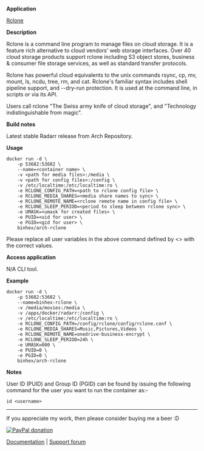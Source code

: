 **Application**

[Rclone](https://rclone.org/)

**Description**

Rclone is a command line program to manage files on cloud storage. It is a feature rich alternative to cloud vendors' web storage interfaces. Over 40 cloud storage products support rclone including S3 object stores, business & consumer file storage services, as well as standard transfer protocols.

Rclone has powerful cloud equivalents to the unix commands rsync, cp, mv, mount, ls, ncdu, tree, rm, and cat. Rclone's familiar syntax includes shell pipeline support, and --dry-run protection. It is used at the command line, in scripts or via its API.

Users call rclone "The Swiss army knife of cloud storage", and "Technology indistinguishable from magic".

**Build notes**

Latest stable Radarr release from Arch Repository.

**Usage**
```
docker run -d \
    -p 53682:53682 \
    --name=<container name> \
    -v <path for media files>:/media \
    -v <path for config files>:/config \
    -v /etc/localtime:/etc/localtime:ro \
    -e RCLONE_CONFIG_PATH=<path to rclone config file> \
    -e RCLONE_MEDIA_SHARES=<media share names to sync> \
    -e RCLONE_REMOTE_NAME=<rclone remote name in config file> \
    -e RCLONE_SLEEP_PERIOD=<period to sleep between rclone sync> \
    -e UMASK=<umask for created files> \
    -e PUID=<uid for user> \
    -e PGID=<gid for user> \
    binhex/arch-rclone
```

Please replace all user variables in the above command defined by <> with the correct values.

**Access application**

N/A CLI tool.

**Example**
```
docker run -d \
    -p 53682:53682 \
    --name=binhex-rclone \
    -v /media/movies:/media \
    -v /apps/docker/radarr:/config \
    -v /etc/localtime:/etc/localtime:ro \
    -e RCLONE_CONFIG_PATH=/config/rclone/config/rclone.conf \
    -e RCLONE_MEDIA_SHARES=Music,Pictures,Videos \
    -e RCLONE_REMOTE_NAME=onedrive-business-encrypt \
    -e RCLONE_SLEEP_PERIOD=24h \
    -e UMASK=000 \
    -e PUID=0 \
    -e PGID=0 \
    binhex/arch-rclone
```

**Notes**

User ID (PUID) and Group ID (PGID) can be found by issuing the following command for the user you want to run the container as:-

```
id <username>
```
___
If you appreciate my work, then please consider buying me a beer  :D

[![PayPal donation](https://www.paypal.com/en_US/i/btn/btn_donate_SM.gif)](https://www.paypal.com/cgi-bin/webscr?cmd=_s-xclick&hosted_button_id=MM5E27UX6AUU4)

[Documentation](https://github.com/binhex/documentation) | [Support forum](http://lime-technology.com/forum/index.php?topic=55549.0)
